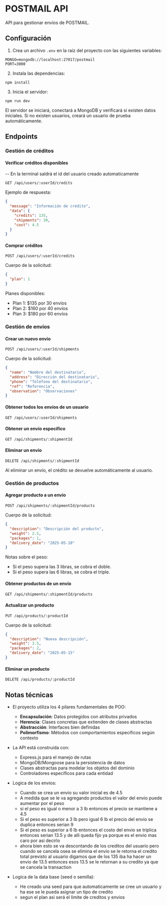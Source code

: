 # POSTMAIL API

API para gestionar envíos de POSTMAIL.

## Configuración

1. Crea un archivo `.env` en la raíz del proyecto con las siguientes variables:
```
MONGO=mongodb://localhost:27017/postmail
PORT=3000
```

2. Instala las dependencias:
```
npm install
```

3. Inicia el servidor:
```
npm run dev
```

El servidor se iniciará, conectará a MongoDB y verificará si existen datos iniciales. Si no existen usuarios, creará un usuario de prueba automáticamente.

## Endpoints

### Gestión de créditos

#### Verificar créditos disponibles

-- En la terminal saldrá el id del usuario creado automaticamente

```
GET /api/users/:userId/credits
```

Ejemplo de respuesta:
```json
{
  "message": "Información de crédito",
  "data": {
    "credits": 135,
    "shipments": 30,
    "cost": 4.5
  }
}
```

#### Comprar créditos
```
POST /api/users/:userId/credits
```

Cuerpo de la solicitud:
```json
{
  "plan": 1
}
```

Planes disponibles:
- Plan 1: $135 por 30 envíos
- Plan 2: $160 por 40 envíos
- Plan 3: $180 por 60 envíos

### Gestión de envíos

#### Crear un nuevo envío
```
POST /api/users/:userId/shipments
```

Cuerpo de la solicitud:
```json
{
  "name": "Nombre del destinatario",
  "address": "Dirección del destinatario",
  "phone": "Teléfono del destinatario",
  "ref": "Referencia",
  "observation": "Observaciones"
}
```

#### Obtener todos los envíos de un usuario
```
GET /api/users/:userId/shipments
```

#### Obtener un envío específico
```
GET /api/shipments/:shipmentId
```

#### Eliminar un envío
```
DELETE /api/shipments/:shipmentId
```

Al eliminar un envío, el crédito se devuelve automáticamente al usuario.

### Gestión de productos

#### Agregar producto a un envío
```
POST /api/shipments/:shipmentId/products
```

Cuerpo de la solicitud:
```json
{
  "description": "Descripción del producto",
  "weight": 2.5,
  "packages": 1,
  "delivery_date": "2025-05-10"
}
```

Notas sobre el peso:
- Si el peso supera las 3 libras, se cobra el doble.
- Si el peso supera las 6 libras, se cobra el triple.

#### Obtener productos de un envío
```
GET /api/shipments/:shipmentId/products
```

#### Actualizar un producto
```
PUT /api/products/:productId
```

Cuerpo de la solicitud:
```json
{
  "description": "Nueva descripción",
  "weight": 3.5,
  "packages": 2,
  "delivery_date": "2025-05-15"
}
```

#### Eliminar un producto
```
DELETE /api/products/:productId
```

## Notas técnicas

- El proyecto utiliza los 4 pilares fundamentales de POO:
  - **Encapsulación**: Datos protegidos con atributos privados
  - **Herencia**: Clases concretas que extienden de clases abstractas
  - **Abstracción**: Interfaces bien definidas
  - **Polimorfismo**: Métodos con comportamientos específicos según contexto

- La API está construida con:
  - Express.js para el manejo de rutas
  - MongoDB/Mongoose para la persistencia de datos
  - Clases abstractas para modelar los objetos del dominio
  - Controladores específicos para cada entidad

- Logica de los envios:
  - Cuando se crea un envio su valor inicial es de 4.5
  - A medida que se le va agregando productos el valor del envio puede aumentar por el peso
  - si el peso es igual o menor a 3 lb entonces el precio se mantiene a 4.5
  - Si el peso es superior a 3 lb pero igual 6 lb el precio del envio se duplica entonces serian 9
  - Si el peso es superior a 6 lb entonces el costo del envio se triplica entonces serian 13.5 y de alli queda fijo ya porque es el envio mas caro por asi decirlo
  - ahora bien esto se va descontando de los creditos del usuario pero cuando se cancela osea se elimina el envio se le retorna el credito total previsto al usuario digamos que de los 135 iba ha hacer un envio de 13.5 entonces esos 13.5 se le retornan a su credito ya que se cancela la transaction

- Logica de la data base (seed o semilla):
  - He creado una seed para que automaticamente se cree un usuario y ha ese se le pueda asignar un tipo de credito
  - segun el plan asi será el limite de creditos y envios
  

